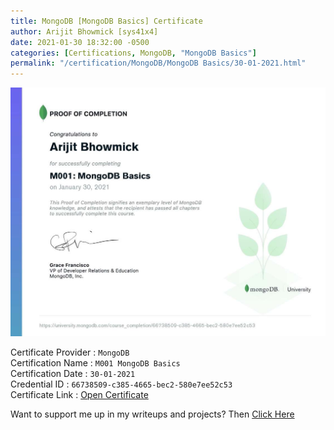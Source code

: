 ```yaml
---
title: MongoDB [MongoDB Basics] Certificate
author: Arijit Bhowmick [sys41x4]
date: 2021-01-30 18:32:00 -0500
categories: [Certifications, MongoDB, "MongoDB Basics"]
permalink: "/certification/MongoDB/MongoDB Basics/30-01-2021.html"
---
```


[![MongoDB_for_SQL_Pros](/assets/certifications/MongoDB/M001-MongoDB-basics/30-01-2021/M001_proof_of_completion_66738509-c385-4665-bec2-580e7ee52c53.png)](https://raw.githubusercontent.com/Arijit-Bhowmick/My_Certifications/main/MongoDB/M001_proof_of_completion_66738509-c385-4665-bec2-580e7ee52c53.png)

Certificate Provider : `MongoDB`<br>
Certification Name : `M001 MongoDB Basics`<br>
Certification Date : `30-01-2021`<br>
Credential ID : `66738509-c385-4665-bec2-580e7ee52c53`<br>
Certificate Link : <a href="https://university.mongodb.com/course_completion/66738509-c385-4665-bec2-580e7ee52c53?utm_source=copy&utm_medium=social&utm_campaign=sys41x4.github.io" target="_blank">Open Certificate</a><br>


Want to support me up in my writeups and projects? Then <a href="/support/sys41x4">Click Here</a>
